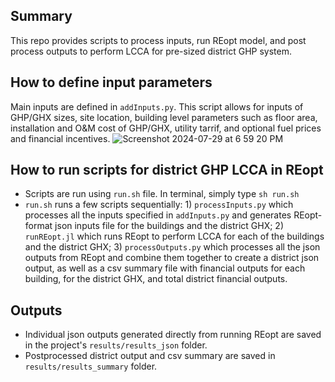 ## Summary
This repo provides scripts to process inputs, run REopt model, and post process outputs to perform LCCA for pre-sized district GHP system.

## How to define input parameters
Main inputs are defined in `addInputs.py`. This script allows for inputs of GHP/GHX sizes, site location, building level parameters such as floor area, installation and O&M cost of GHP/GHX, utility tarrif, and optional fuel prices and financial incentives.
![Screenshot 2024-07-29 at 6 59 20 PM](https://github.com/user-attachments/assets/366b7ba7-342d-4a38-a018-12cf1ef9f6e1)

## How to run scripts for district GHP LCCA in REopt
- Scripts are run using `run.sh` file. In terminal, simply type `sh run.sh`
- `run.sh` runs a few scripts sequentially: 1) `processInputs.py` which processes all the inputs specified in `addInputs.py` and generates REopt-format json inputs file for the buildings and the district GHX; 2) `runREopt.jl` which runs REopt to perform LCCA for each of the buildings and the district GHX; 3) `processOutputs.py` which processes all the json outputs from REopt and combine them together to create a district json output, as well as a csv summary file with financial outputs for each building, for the district GHX, and total district financial outputs.

## Outputs
- Individual json outputs generated directly from running REopt are saved in the project's `results/results_json` folder.
- Postprocessed district output and csv summary are saved in `results/results_summary` folder.



